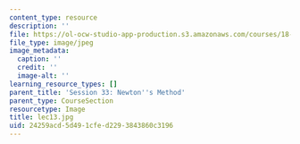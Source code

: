```yaml
---
content_type: resource
description: ''
file: https://ol-ocw-studio-app-production.s3.amazonaws.com/courses/18-01sc-single-variable-calculus-fall-2010/24259acd5d491cfed2293843860c3196_lec13.jpg
file_type: image/jpeg
image_metadata:
  caption: ''
  credit: ''
  image-alt: ''
learning_resource_types: []
parent_title: 'Session 33: Newton''s Method'
parent_type: CourseSection
resourcetype: Image
title: lec13.jpg
uid: 24259acd-5d49-1cfe-d229-3843860c3196
---
```

